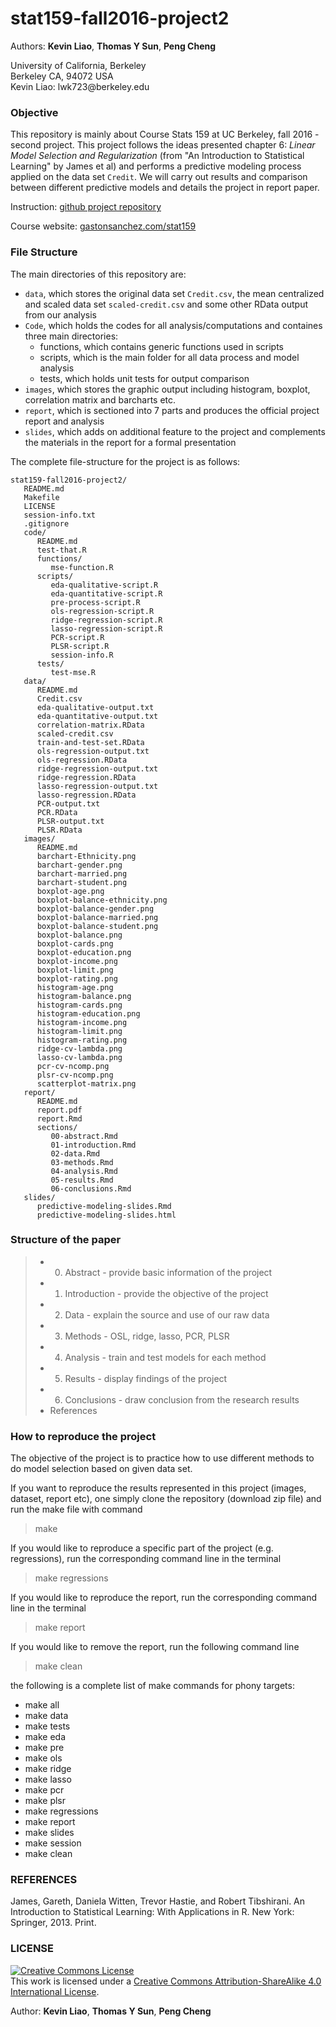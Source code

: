 # stat159-fall2016-project2

Authors: **Kevin Liao**, **Thomas Y Sun**, **Peng Cheng**
<div>
University of California, Berkeley </br>
Berkeley CA, 94072 USA </br>
Kevin Liao: lwk723@berkeley.edu </br>
</div>

### Objective 
This repository is mainly about Course Stats 159 at UC Berkeley, fall 2016 - second project. This project follows the ideas presented chapter 6: _Linear Model Selection and Regularization_ (from "An Introduction to Statistical Learning" by James et al) and performs a predictive modeling process applied on the data set `Credit`. We will carry out results and comparison between different predictive models and details the project in report paper. 

Instruction: [github project repository](https://github.com/ucb-stat159/stat159-fall-2016/tree/master/projects)

Course website: [gastonsanchez.com/stat159](http://gastonsanchez.com/stat159)

### File Structure

The main directories of this repository are:
* `data`, which stores the original data set `Credit.csv`, the mean centralized and scaled data set `scaled-credit.csv` and some other RData output from our analysis
* `Code`, which holds the codes for all analysis/computations and containes three main directories: 
   * functions, which contains generic functions used in scripts
   * scripts, which is the main folder for all data process and model analysis
   * tests, which holds unit tests for output comparison
* `images`, which stores the graphic output including histogram, boxplot, correlation matrix and barcharts etc.
* `report`, which is sectioned into 7 parts and produces the official project report and analysis
* `slides`, which adds on additional feature to the project and complements the materials in the report for a formal presentation

The complete file-structure for the project is as follows:

```
stat159-fall2016-project2/
   README.md
   Makefile
   LICENSE
   session-info.txt
   .gitignore
   code/
      README.md
      test-that.R
      functions/
         mse-function.R
      scripts/
         eda-qualitative-script.R
         eda-quantitative-script.R
         pre-process-script.R
         ols-regression-script.R
         ridge-regression-script.R
         lasso-regression-script.R
         PCR-script.R
         PLSR-script.R
         session-info.R
      tests/
         test-mse.R
   data/
      README.md
      Credit.csv
      eda-qualitative-output.txt
      eda-quantitative-output.txt
      correlation-matrix.RData
      scaled-credit.csv
      train-and-test-set.RData
      ols-regression-output.txt
      ols-regression.RData
      ridge-regression-output.txt
      ridge-regression.RData
      lasso-regression-output.txt
      lasso-regression.RData
      PCR-output.txt
      PCR.RData
      PLSR-output.txt
      PLSR.RData
   images/
      README.md
      barchart-Ethnicity.png
      barchart-gender.png
      barchart-married.png
      barchart-student.png
      boxplot-age.png
      boxplot-balance-ethnicity.png
      boxplot-balance-gender.png
      boxplot-balance-married.png
      boxplot-balance-student.png
      boxplot-balance.png
      boxplot-cards.png
      boxplot-education.png
      boxplot-income.png
      boxplot-limit.png
      boxplot-rating.png
      histogram-age.png
      histogram-balance.png
      histogram-cards.png
      histogram-education.png
      histogram-income.png
      histogram-limit.png
      histogram-rating.png
      ridge-cv-lambda.png
      lasso-cv-lambda.png
      pcr-cv-ncomp.png
      plsr-cv-ncomp.png
      scatterplot-matrix.png
   report/
      README.md
      report.pdf
      report.Rmd
      sections/
         00-abstract.Rmd
         01-introduction.Rmd
         02-data.Rmd
         03-methods.Rmd
         04-analysis.Rmd
         05-results.Rmd
         06-conclusions.Rmd
   slides/
      predictive-modeling-slides.Rmd
      predictive-modeling-slides.html
```

### Structure of the paper

> * 0. Abstract - provide basic information of the project
> * 1. Introduction - provide the objective of the project
> * 2. Data - explain the source and use of our raw data
> * 3. Methods - OSL, ridge, lasso, PCR, PLSR
> * 4. Analysis - train and test models for each method
> * 5. Results - display findings of the project
> * 6. Conclusions - draw conclusion from the research results
> * References

### How to reproduce the project
The objective of the project is to practice how to use different methods to do model selection based on given data set. 

If you want to reproduce the results represented in this project (images, dataset, report etc), one simply clone the repository (download zip file) and run the make file with command
> make

If you would like to reproduce a specific part of the project (e.g. regressions), run the corresponding command line in the terminal
> make regressions

If you would like to reproduce the report, run the corresponding command line in the terminal
> make report

If you would like to remove the report, run the following command line
> make clean

the following is a complete list of make commands for phony targets:
* make all 
* make data 
* make tests 
* make eda 
* make pre 
* make ols 
* make ridge 
* make lasso 
* make pcr 
* make plsr 
* make regressions 
* make report 
* make slides 
* make session 
* make clean

### REFERENCES
James, Gareth, Daniela Witten, Trevor Hastie, and Robert Tibshirani. An Introduction to Statistical Learning: With Applications in R. New York: Springer, 2013. Print.

### LICENSE

<a rel="license" href="http://creativecommons.org/licenses/by-sa/4.0/"><img alt="Creative Commons License" style="border-width:0" src="https://i.creativecommons.org/l/by-sa/4.0/88x31.png" /></a><br />This work is licensed under a <a rel="license" href="http://creativecommons.org/licenses/by-sa/4.0/">Creative Commons Attribution-ShareAlike 4.0 International License</a>.

Author: **Kevin Liao**, **Thomas Y Sun**, **Peng Cheng**